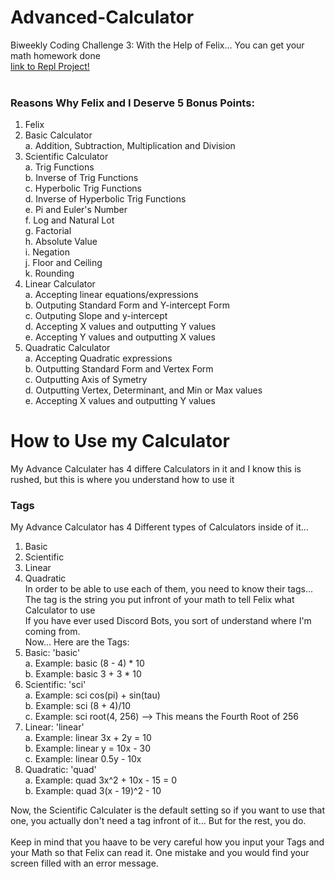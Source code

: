 # Advanced-Calculator
Biweekly Coding Challenge 3: With the Help of Felix... You can get your math homework done
<br/>
[link to Repl Project!](https://repl.it/@FranklinOguama/Advanced-Calculator#README.md)
<br/><br/>
### Reasons Why Felix and I Deserve 5 Bonus Points:
1. Felix
2. Basic Calculator<br/>
	a. Addition, Subtraction, Multiplication and Division
3. Scientific Calculator<br/>
	a. Trig Functions<br/>
	b. Inverse of Trig Functions<br/>
	c. Hyperbolic Trig Functions<br/>
	d. Inverse of Hyperbolic Trig Functions<br/>
	e. Pi and Euler's Number<br/>
	f. Log and Natural Lot<br/>
	g. Factorial<br/>
	h. Absolute Value<br/>
	i. Negation<br/>
	j. Floor and Ceiling<br/>
	k. Rounding
4. Linear Calculator<br/>
	a. Accepting linear equations/expressions<br/>
	b. Outputing Standard Form and Y-intercept Form<br/>
	c. Outputing Slope and y-intercept<br/>
	d. Accepting X values and outputting Y values<br/>
	e. Accepting Y values and outputting X values
5. Quadratic Calculator<br/>
	a. Accepting Quadratic expressions<br/>
	b. Outputting Standard Form and Vertex Form<br/>
	c. Outputting Axis of Symetry<br/>
	d. Outputting Vertex, Determinant, and Min or Max values<br/>
	e. Accepting X values and outputting Y values

# How to Use my Calculator
My Advance Calculater has 4 differe Calculators in it and I know this is rushed, but this is where you understand how to use it
### Tags
My Advance Calculator has 4 Different types of Calculators inside of it...
1. Basic
2. Scientific
3. Linear
4. Quadratic<br/>
In order to be able to use each of them, you need to know their tags...<br/>
The tag is the string you put infront of your math to tell Felix what Calculator to use<br/>
If you have ever used Discord Bots, you sort of understand where I'm coming from.<br/>
Now... Here are the Tags:
1. Basic: 'basic'<br/>
	a. Example: basic (8 - 4) * 10<br/>
	b. Example: basic 3 + 3 * 10
2. Scientific: 'sci'<br/>
	a. Example: sci cos(pi) + sin(tau)<br/>
	b. Example: sci (8 + 4)/10<br/>
	c. Example: sci root(4, 256) --> This means the Fourth Root of 256
3. Linear: 'linear'<br/>
	a. Example: linear 3x + 2y = 10<br/>
	b. Example: linear y = 10x - 30<br/>
	c. Example: linear 0.5y - 10x
4. Quadratic: 'quad'<br/>
	a. Example: quad 3x^2 + 10x - 15 = 0<br/>
	b. Example: quad 3(x - 19)^2 - 10<br/>

Now, the Scientific Calculater is the default setting so if you want to use that one, you actually don't need a tag infront of it... But for the rest, you do.<br/><br/>
Keep in mind that you haave to be very careful how you input your Tags and your Math so that Felix can read it.  One mistake and you would find your screen filled with an error message.<br/>